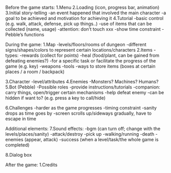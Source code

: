 Before the game starts:
1.Menu
2.Loading (icon, progress bar, animation)
3.Initial story-telling 
  -an event happened that involved the main character
  -a goal to be achieved and motivation for achieving it
4.Tutorial
  -basic control (e.g. walk, attack, defense, pick up things..)
  -use of items that can be collected (name, usage)
  -attention: don’t touch xxx
  -show time constraint
  -Pebble’s functions

During the game:
1.Map
  -levels/floors/rooms of dungeon
  -different signs/shapes/colors to represent certain locations/characters
2.Items
  -types:
    -rewards (collect for points)
    -heal (food/plant, can be gained from defeating enemies?)
    -for a specific task or facilitate the progress of the game (e.g. key)
    -weapons
    -tools
    -ways to store items (boxes at certain places / a room / backpack)

3.Character
  -level/attributes
4.Enemies
  -Monsters? Machines? Humans?
5.Bot (Pebble)
  -Possible roles
    -provide instructions/tutorials
    -companion: carry things, open/trigger certain mechanisms 
    -help defeat enemy
   -can be hidden if want to? (e.g. press a key to call/hide)

6.Challenges
  -harder as the game progresses
  -timing constraint
     -sanity drops as time goes by
    -screen scrolls up/sideways gradually, have to escape in time

Additional elements:
7.Sound effects:
  -bgm (can turn off; change with the levels/places/sanity)
  -attack/destroy
  -pick up
  -walking/running
  -death
  -enemies (appear, attack)
  -success (when a level/task/the whole game is completed)

8.Dialog box

After the game:
1.Credits
